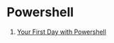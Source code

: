 # Powershell

1. [Your First Day with Powershell](https://app.pluralsight.com/library/courses/powershell-first-day/table-of-contents)